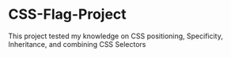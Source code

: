 # CSS-Flag-Project
This project tested my knowledge on CSS positioning, Specificity, Inheritance, and combining CSS Selectors
